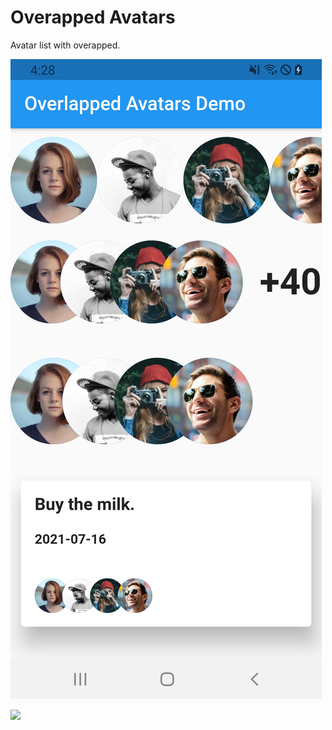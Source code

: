# Overapped Avatars

Avatar list with overapped.

![](/screenshots/screenshot.jpg)

![](/screenshots/animated.gif)